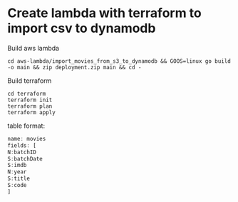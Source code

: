 # Create lambda with terraform  to import csv to dynamodb

Build aws lambda

```text
cd aws-lambda/import_movies_from_s3_to_dynamodb && GOOS=linux go build -o main && zip deployment.zip main && cd -
```

Build terraform

```text
cd terraform
terraform init
terraform plan
terraform apply
```

table format:

```js
name: movies
fields: [
N:batchID
S:batchDate
S:imdb
N:year
S:title
S:code
]
```